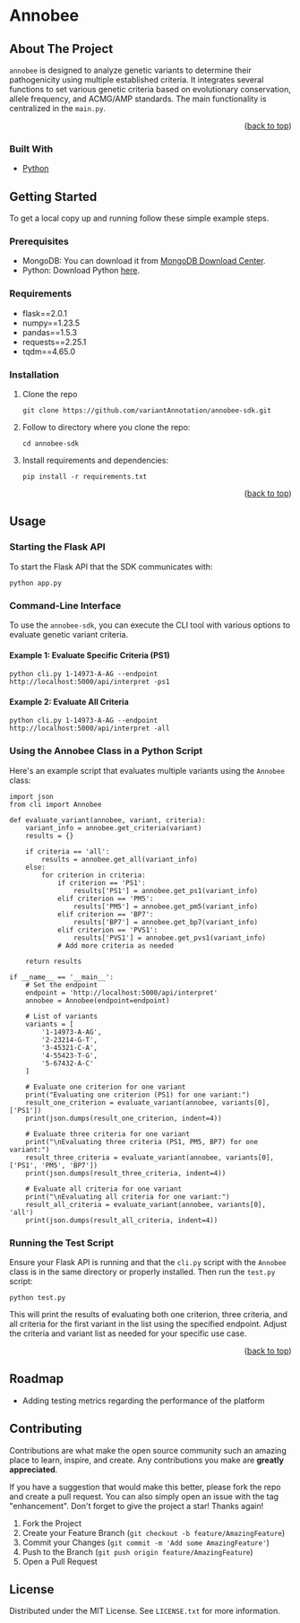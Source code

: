 <!-- Improved compatibility of back to top link: See: https://github.com/othneildrew/Best-README-Template/pull/73 -->
<a name="readme-top"></a>

<!-- ABOUT THE PROJECT -->
<h1>Annobee</h1>
<h2>About The Project</h2>
<p>
    <code>annobee</code> is designed to analyze genetic variants to determine their pathogenicity using multiple established criteria. It integrates several functions to set various genetic criteria based on evolutionary conservation, allele frequency, and ACMG/AMP standards. The main functionality is centralized in the <code>main.py</code>.
</p>

<p align="right">(<a href="#readme-top">back to top</a>)</p>

<h3>Built With</h3>
<ul>
    <li><a href="https://www.python.org/">Python</a></li>
</ul>

<!-- GETTING STARTED -->
<h2>Getting Started</h2>
<p>To get a local copy up and running follow these simple example steps.</p>

<h3>Prerequisites</h3>
<ul>
    <li>MongoDB: You can download it from <a href="https://www.mongodb.com/download-center/community">MongoDB Download Center</a>.</li>
    <li>Python: Download Python <a href="https://www.python.org/downloads/">here</a>.</li>
</ul>

<h3>Requirements</h3>
<ul>
    <li>flask==2.0.1</li>
    <li>numpy==1.23.5</li>
    <li>pandas==1.5.3</li>
    <li>requests==2.25.1</li>
    <li>tqdm==4.65.0</li>
</ul>

<h3>Installation</h3>
<ol>
    <li>Clone the repo
        <pre><code>git clone https://github.com/variantAnnotation/annobee-sdk.git</code></pre>
    </li>
    <li>Follow to directory where you clone the repo:
        <pre><code>cd annobee-sdk</code></pre>
    </li>
    <li>Install requirements and dependencies:
        <pre><code>pip install -r requirements.txt</code></pre>
    </li>
</ol>

<p align="right">(<a href="#readme-top">back to top</a>)</p>

<!-- USAGE EXAMPLES -->
<h2>Usage</h2>

<h3>Starting the Flask API</h3>
<p>To start the Flask API that the SDK communicates with:</p>
<pre><code>python app.py</code></pre>

<h3>Command-Line Interface</h3>

<p>To use the <code>annobee-sdk</code>, you can execute the CLI tool with various options to evaluate genetic variant criteria.</p>

<h4> </4>

<h4>Example 1: Evaluate Specific Criteria (PS1)</h4>
<pre><code>python cli.py 1-14973-A-AG --endpoint http://localhost:5000/api/interpret -ps1</code></pre>

<h4>Example 2: Evaluate All Criteria</h4>
<pre><code>python cli.py 1-14973-A-AG --endpoint http://localhost:5000/api/interpret -all</code></pre>

<h3>Using the Annobee Class in a Python Script</h3>
<p>Here's an example script that evaluates multiple variants using the <code>Annobee</code> class:</p>

<pre><code>import json
from cli import Annobee

def evaluate_variant(annobee, variant, criteria):
    variant_info = annobee.get_criteria(variant)
    results = {}
    
    if criteria == 'all':
        results = annobee.get_all(variant_info)
    else:
        for criterion in criteria:
            if criterion == 'PS1':
                results['PS1'] = annobee.get_ps1(variant_info)
            elif criterion == 'PM5':
                results['PM5'] = annobee.get_pm5(variant_info)
            elif criterion == 'BP7':
                results['BP7'] = annobee.get_bp7(variant_info)
            elif criterion == 'PVS1':
                results['PVS1'] = annobee.get_pvs1(variant_info)
            # Add more criteria as needed
            
    return results

if __name__ == '__main__':
    # Set the endpoint
    endpoint = 'http://localhost:5000/api/interpret'
    annobee = Annobee(endpoint=endpoint)

    # List of variants
    variants = [
        '1-14973-A-AG',
        '2-23214-G-T',
        '3-45321-C-A',
        '4-55423-T-G',
        '5-67432-A-C'
    ]

    # Evaluate one criterion for one variant
    print("Evaluating one criterion (PS1) for one variant:")
    result_one_criterion = evaluate_variant(annobee, variants[0], ['PS1'])
    print(json.dumps(result_one_criterion, indent=4))

    # Evaluate three criteria for one variant
    print("\nEvaluating three criteria (PS1, PM5, BP7) for one variant:")
    result_three_criteria = evaluate_variant(annobee, variants[0], ['PS1', 'PM5', 'BP7'])
    print(json.dumps(result_three_criteria, indent=4))

    # Evaluate all criteria for one variant
    print("\nEvaluating all criteria for one variant:")
    result_all_criteria = evaluate_variant(annobee, variants[0], 'all')
    print(json.dumps(result_all_criteria, indent=4))
</code></pre>

<h3>Running the Test Script</h3>
<p>Ensure your Flask API is running and that the <code>cli.py</code> script with the <code>Annobee</code> class is in the same directory or properly installed. Then run the <code>test.py</code> script:</p>

<pre><code>python test.py</code></pre>
<p>This will print the results of evaluating both one criterion, three criteria, and all criteria for the first variant in the list using the specified endpoint. Adjust the criteria and variant list as needed for your specific use case.</p>

<p align="right">(<a href="#readme-top">back to top</a>)</p>

<!-- ROADMAP -->
<h2>Roadmap</h2>
<ul>
    <li>Adding testing metrics regarding the performance of the platform</li>
</ul>

<!-- CONTRIBUTING -->
<h2>Contributing</h2>
<p>Contributions are what make the open source community such an amazing place to learn, inspire, and create. Any contributions you make are <strong>greatly appreciated</strong>.</p>

<p>If you have a suggestion that would make this better, please fork the repo and create a pull request. You can also simply open an issue with the tag "enhancement". Don't forget to give the project a star! Thanks again!</p>

<ol>
    <li>Fork the Project</li>
    <li>Create your Feature Branch (<code>git checkout -b feature/AmazingFeature</code>)</li>
    <li>Commit your Changes (<code>git commit -m 'Add some AmazingFeature'</code>)</li>
    <li>Push to the Branch (<code>git push origin feature/AmazingFeature</code>)</li>
    <li>Open a Pull Request</li>
</ol>

<!-- LICENSE -->
<h2>License</h2>
<p>Distributed under the MIT License. See <code>LICENSE.txt</code> for more information.</p>

<!-- MARKDOWN LINKS & IMAGES -->
<!-- https://www.markdownguide.org/basic-syntax/#reference-style-links -->
</body>
</html>
